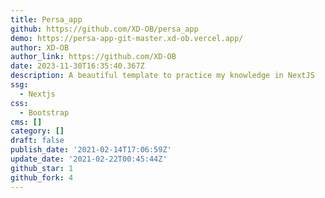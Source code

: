 ```yaml
---
title: Persa_app
github: https://github.com/XD-OB/persa_app
demo: https://persa-app-git-master.xd-ob.vercel.app/
author: XD-OB
author_link: https://github.com/XD-OB
date: 2023-11-30T16:35:40.367Z
description: A beautiful template to practice my knowledge in NextJS
ssg:
  - Nextjs
css:
  - Bootstrap
cms: []
category: []
draft: false
publish_date: '2021-02-14T17:06:59Z'
update_date: '2021-02-22T00:45:44Z'
github_star: 1
github_fork: 4
---
```

